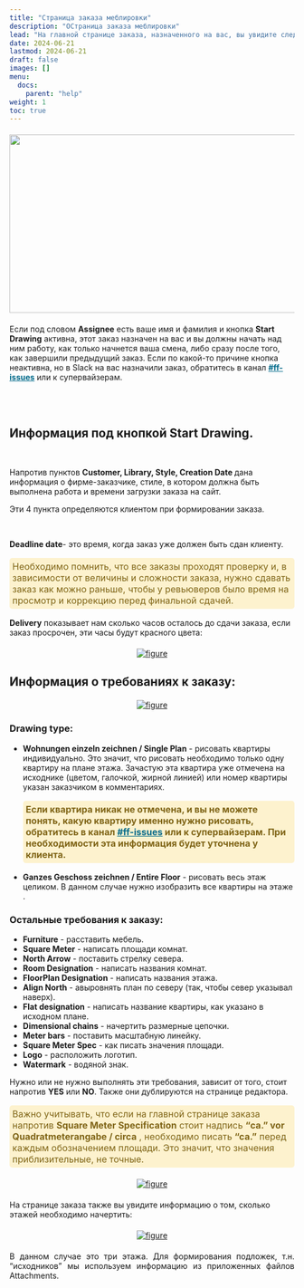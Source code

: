 ```yaml
---
title: "Страница заказа меблировки"
description: "OСтраница заказа меблировки"
lead: "На главной странице заказа, назначенного на вас, вы увидите следующую информацию:"
date: 2024-06-21
lastmod: 2024-06-21
draft: false
images: []
menu:
  docs:
    parent: "help"
weight: 1
toc: true
---
```


<head>
<meta charset="utf-8">
<title>Lightbox Example</title>
<link rel="stylesheet" href="https://cdnjs.cloudflare.com/ajax/libs/lightbox2/2.11.0/css/lightbox.css">
</head>
<body>
<div style="text-align: center; margin: 20px 0;">
  <a href="/2023-06-20_133306.jpg" data-lightbox="box">
    <img src="/2023-06-20_133306.jpg" width="679" height="315" class="fr-fic fr-dib fr-fil" data-lightbox="box"/>
  </a>
</div>

<p>Если под словом <strong>Assignee</strong> есть ваше имя и фамилия и кнопка <strong>Start Drawing</strong> активна, этот заказ назначен на вас и вы должны начать над ним работу, как только начнется ваша смена, либо сразу после того, как завершили предыдущий заказ. Если по какой-то причине кнопка неактивна, но в Slack на вас назначили заказ, обратитесь в канал <a href="https://ivds-fpteam.slack.com/?redir=%2Farchives%2FC046FGX9UFP%3Fname%3DC046FGX9UFP" style="text-decoration: underline; color: #006A8A;" target="_blank"><strong>#ff-issues</strong></a> или к супервайзерам.</p>

<br><br>

## Информация под кнопкой Start Drawing.
<br>
<p>Напротив пунктов <strong>Customer, Library,  Style, Creation Date </strong> дана  информация о фирме-заказчике, стиле, в котором должна быть выполнена работа и времени загрузки заказа на сайт.</p>
<p>Эти 4 пункта определяются клиентом при формировании заказа. </p>
<br>
<p><strong>Deadline date</strong>- это время, когда заказ уже должен быть сдан клиенту.</p>
<p style="color: #7F6416; background-color: #FDF2CE; padding: 5px; border-radius: 5px; font-size: 16px;">
  Необходимо помнить, что все заказы проходят проверку и, в зависимости от величины и сложности заказа, нужно сдавать заказ как можно раньше, чтобы у ревьюверов было время нa просмотр и коррекцию перед финальной сдачей.
</p>

<p><strong>Delivery</strong> показывает нам сколько часов осталось до сдачи заказа, если заказ просрочен, эти часы будут красного цвета:</p>

<div style="text-align: center; margin: 20px 0;">
  <a href="/22.03.49.png" data-lightbox="box">
    <img src="/22.03.49.png" alt="figure" />
  </a>
</div>

## Информация о требованиях к заказу:

<div style="text-align: center; margin: 20px 0;">
  <a href="/Screenshot_10(1).png" data-lightbox="box">
    <img src="/Screenshot_10(1).png" alt="figure" />
  </a>
</div>

<h3>Drawing type:</h3>
<ul>
  <li><strong>Wohnungen einzeln zeichnen / Single Plan</strong> - рисовать квартиры индивидуально. Это значит, что рисовать  необходимо только одну квартиру на плане этажа. Зачастую эта квартира уже отмечена на исходнике (цветом, галочкой, жирной линией) или номер квартиры указан заказчиком  в комментариях.</li>
  <p style="color: #7F6416; background-color: #FDF2CE; padding: 5px; border-radius: 5px; font-size: 16px;">
    <strong>Если квартира никак не отмечена, и вы не можете понять, какую квартиру именно нужно рисовать, обратитесь в канал <a href="https://ivds-fpteam.slack.com/?redir=%2Farchives%2FC046FGX9UFP%3Fname%3DC046FGX9UFP" style="text-decoration: underline; color: #006A8A;" target="_blank"><strong>#ff-issues</strong></a>  или к супервайзерам. При необходимости эта информация будет уточнена у клиента.</strong>
  </p>
  <li><strong>Ganzes Geschoss zeichnen / Entire Floor</strong> - рисовать весь этаж целиком. В данном случае нужно изобразить все квартиры на этаже . </li>
</ul>

<h3>Остальные требования к заказу:</h3>
<ul>
  <li><strong>Furniture</strong> - расставить мебель.</li>
  <li><strong>Square Meter</strong> - написать площади комнат.</li>
  <li><strong>North Arrow</strong> - поставить стрелку севера.</li>
  <li><strong>Room Designation</strong> - написать названия комнат.</li>
  <li><strong>FloorPlan Designation</strong> - написать названия этажа.</li>
  <li><strong>Align North</strong> - aвыровнять план по северу (так, чтобы север указывал наверх).</li>
  <li><strong>Flat designation</strong> - написать название квартиры, как указано в исходном плане.</li>
  <li><strong>Dimensional chains</strong> - начертить размерные цепочки.</li>
  <li><strong>Meter bars</strong> - поставить масштабную линейку.</li>
  <li><strong>Square Meter Spec</strong> - как писать значения площади.</li>
  <li><strong>Logo</strong> - расположить логотип.</li>
  <li><strong>Watermark</strong> - водяной знак.</li>
</ul>

Нужно или не нужно выполнять эти требования, зависит от того, стоит напротив **YES** или **NO**.
Также они дублируются на странице редактора.

<p style="color: #7F6416; background-color: #FDF2CE; padding: 5px; border-radius: 5px; font-size: 16px;">
  Важно учитывать, что если на главной странице заказа напротив  <strong>Square Meter Specification</strong>  стоит надпись  <strong>“ca.” vor Quadratmeterangabe / circa</strong> , необходимо писать <strong>“са.”</strong>  перед каждым обозначением площади. Это значит, что значения приблизительные, не точные.
</p>

<div style="text-align: center; margin: 20px 0;">
  <a href="/21.44.03.png" data-lightbox="box">
    <img src="/21.44.03.png" alt="figure" />
  </a>
</div>

<p>На странице заказа также вы увидите информацию о том, сколько этажей необходимо начертить:</p>
<div style="text-align: center; margin: 20px 0;">
  <a href="/21.44.37.png" data-lightbox="box">
    <img src="/21.44.37.png" alt="figure" />
  </a>
</div>
<p style="text-align: justify;">
В данном случае это три этажа. Для формирования подложек, т.н. “исходников” мы используем информацию из приложенных файлов Attachments.
<script src="https://cdnjs.cloudflare.com/ajax/libs/jquery/3.3.1/jquery.min.js"></script>
<script src="https://stackpath.bootstrapcdn.com/bootstrap/4.3.1/js/bootstrap.min.js"></script>
<script src="https://cdnjs.cloudflare.com/ajax/libs/lightbox2/2.11.0/js/lightbox.js"></script>
</body>
